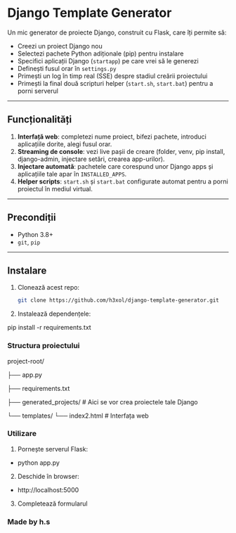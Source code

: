 # Django Template Generator 

Un mic generator de proiecte Django, construit cu Flask, care îți permite să:

- Creezi un proiect Django nou  
- Selectezi pachete Python adiționale (pip) pentru instalare  
- Specifici aplicații Django (`startapp`) pe care vrei să le generezi  
- Definești fusul orar în `settings.py`  
- Primești un log în timp real (SSE) despre stadiul creării proiectului  
- Primești la final două scripturi helper (`start.sh`, `start.bat`) pentru a porni serverul  

---

## Funcționalități

1. **Interfață web**: completezi nume proiect, bifezi pachete, introduci aplicațiile dorite, alegi fusul orar.  
2. **Streaming de console**: vezi live pașii de creare (folder, venv, pip install, django-admin, injectare setări, crearea app-urilor).  
3. **Injectare automată**: pachetele care corespund unor Django apps și aplicațiile tale apar în `INSTALLED_APPS`.  
4. **Helper scripts**: `start.sh` și `start.bat` configurate automat pentru a porni proiectul în mediul virtual.

---

## Precondiții

- Python 3.8+  
- `git`, `pip`  

---

## Instalare

1. Clonează acest repo:
   ```bash
   git clone https://github.com/h3xol/django-template-generator.git

2. Instalează dependențele:

pip install -r requirements.txt

### Structura proiectului

project-root/

├── app.py

├── requirements.txt

├── generated_projects/       # Aici se vor crea proiectele tale Django

└── templates/
    └── index2.html           # Interfața web

### Utilizare

1. Pornește serverul Flask:
 - python app.py

2. Deschide în browser:

 - http://localhost:5000

3. Completează formularul


### Made by h.s

